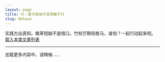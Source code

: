 ```yaml
---
layout: page
title: 行：君子欲讷于言而敏于行
slug: Behave
---
```

<div class="prelude">
实践方出真知。粮草短缺不是借口。竹杖芒鞋轻胜马，谁怕？一起行动起来吧。
</div>
<a id="getlist" href="/indexes/bycategories/2">载入本类文章列表</a>
<div id="indexcontainer"></div><hr/>
<div class="posts">
<div class="load">
</div>
</div>
<a id="next">加载更多内容中，请稍候……</a>


<script>
var urls=new Array();
{% for post in site.categories['行']  %}
 {% if post.url %}
	urls[urls.length]="{{ post.url }}";
 {% endif %}
{% endfor %}
var index = 0;
if(urls.length>0){
	$('#next').attr('href',urls[0]);
}else{
	$('#next').html('未发现更多内容');
}

   fetchingContent = false;    
   window.onscroll = yHandler;
   $(document).ready(function(){
    yHandler();
    getIndex();
   });
</script>


